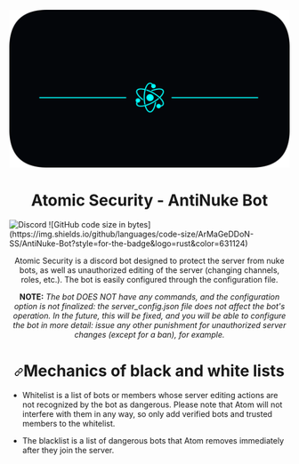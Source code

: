![alt text](https://github.com/ArMaGeDDoN-SS/AntiNuke-Bot/blob/main/images/banner.png)

<h1 align="center"> Atomic Security - AntiNuke Bot </h1>

<img alt="Discord" src="https://img.shields.io/discord/1216704766491623455?style=for-the-badge&logo=discord&label=Discord&color=0a154d&link=https%3A%2F%2Fdiscord.gg%2FN3XG9FH2v9">
![GitHub code size in bytes](https://img.shields.io/github/languages/code-size/ArMaGeDDoN-SS/AntiNuke-Bot?style=for-the-badge&logo=rust&color=631124)


<p align="center" dir="auto">Atomic Security is a discord bot designed to protect the server from nuke bots, as well as unauthorized editing of the server (changing channels, roles, etc.). The bot is easily configured through the configuration file.</p> 

<p align="center" dir="auto">
  <b>NOTE:</b> <i>The bot DOES NOT have any commands, and the configuration option is not finalized: the server_config.json file does not affect the bot's operation. In the future, this will be fixed, and you will be able to configure the bot in more detail: issue any other punishment for unauthorized server changes (except for a ban), for example.</i>
</p>

<h1 align="center" dir="auto"><a id="user-content-disclaimer" class="anchor" aria-hidden="true" href="#disclaimer"><svg class="octicon octicon-link" viewBox="0 0 16 16" version="1.1" width="16" height="16" aria-hidden="true"><path fill-rule="evenodd" d="M7.775 3.275a.75.75 0 001.06 1.06l1.25-1.25a2 2 0 112.83 2.83l-2.5 2.5a2 2 0 01-2.83 0 .75.75 0 00-1.06 1.06 3.5 3.5 0 004.95 0l2.5-2.5a3.5 3.5 0 00-4.95-4.95l-1.25 1.25zm-4.69 9.64a2 2 0 010-2.83l2.5-2.5a2 2 0 012.83 0 .75.75 0 001.06-1.06 3.5 3.5 0 00-4.95 0l-2.5 2.5a3.5 3.5 0 004.95 4.95l1.25-1.25a.75.75 0 00-1.06-1.06l-1.25 1.25a2 2 0 01-2.83 0z"></path></svg></a>Mechanics of black and white lists</h1>

<ul>
<li><p>Whitelist is a list of bots or members whose server editing actions are not recognized by the bot as dangerous. Please note that Atom will not interfere with them in any way, so only add verified bots and trusted members to the whitelist.</p></li>
<li><p>The blacklist is a list of dangerous bots that Atom removes immediately after they join the server.</p></li>
</ul>
